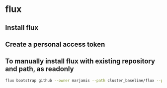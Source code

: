 # flux

## Install flux

## Create a personal access token
## To manually install flux with existing repository and path, as readonly

```bash
flux bootstrap github --owner marjamis --path cluster_baseline/flux --personal --repository k8s_manifests
```
